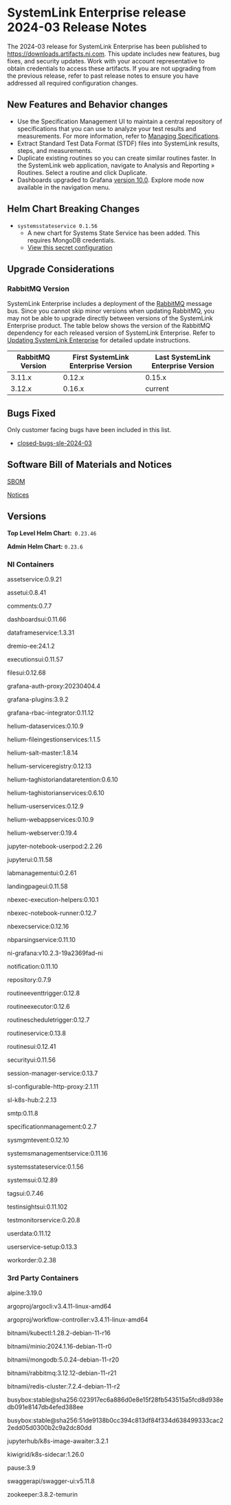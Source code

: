 # SystemLink Enterprise release 2024-03 Release Notes

The 2024-03 release for SystemLink Enterprise has been published to <https://downloads.artifacts.ni.com>. This update includes new features, bug fixes, and security updates. Work with your account representative to obtain credentials to access these artifacts. If you are not upgrading from the previous release, refer to past release notes to ensure you have addressed all required configuration changes.

## New Features and Behavior changes

- Use the Specification Management UI to maintain a central repository of specifications that you can use to analyze your test results and measurements. For more information, refer to [Managing Specifications](https://www.ni.com/docs/en-US/bundle/systemlink-enterprise/page/managing-specifications.html).
- Extract Standard Test Data Format (STDF) files into SystemLink results, steps, and measurements.
- Duplicate existing routines so you can create similar routines faster. In the SystemLink web application, navigate to Analysis and Reporting » Routines. Select a routine and click Duplicate.
- Dashboards upgraded to Grafana [version 10.0](https://grafana.com/docs/grafana/latest/whatsnew/whats-new-in-v10-0/). Explore mode now available in the navigation menu.

## Helm Chart Breaking Changes

- `systemsstateservice 0.1.56`
    - A new chart for Systems State Service has been added. This requires MongoDB credentials.
    - [View this secret configuration](https://github.com/ni/install-systemlink-enterprise/blob/2024-03/getting-started/templates/systemlink-secrets.yaml#L629)

## Upgrade Considerations

### RabbitMQ Version

SystemLink Enterprise includes a deployment of the [RabbitMQ](https://www.rabbitmq.com/) message bus. Since you cannot skip minor versions when updating RabbitMQ, you may not be able to upgrade directly between versions of the SystemLink Enterprise product. The table below shows the version of the RabbitMQ dependency for each released version of SystemLink Enterprise. Refer to [Updating SystemLink Enterprise](https://www.ni.com/docs/en-US/bundle/systemlink-enterprise/page/updating-systemlink-enterprise.html) for detailed update instructions.

| RabbitMQ Version | First SystemLink Enterprise Version | Last SystemLink Enterprise Version |
|------------------|-------------------------------------|------------------------------------|
| 3.11.x           | 0.12.x                              | 0.15.x                             |
| 3.12.x           | 0.16.x                              | current                            |

## Bugs Fixed

Only customer facing bugs have been included in this list.

- [closed-bugs-sle-2024-03](https://github.com/ni/install-systemlink-enterprise/tree/2024-03/release-notes/2024-03/closed-bugs-sle-2024-03.xlsx)

## Software Bill of Materials and Notices

[SBOM](https://github.com/ni/install-systemlink-enterprise/tree/2024-03/release-notes/2024-03/sbom)

[Notices](https://github.com/ni/install-systemlink-enterprise/tree/2024-03/release-notes/2024-03/notices)

## Versions

**Top Level Helm Chart:** `0.23.46`

**Admin Helm Chart:** `0.23.6`

### NI Containers

assetservice:0.9.21

assetui:0.8.41

comments:0.7.7

dashboardsui:0.11.66

dataframeservice:1.3.31

dremio-ee:24.1.2

executionsui:0.11.57

filesui:0.12.68

grafana-auth-proxy:20230404.4

grafana-plugins:3.9.2

grafana-rbac-integrator:0.11.12

helium-dataservices:0.10.9

helium-fileingestionservices:1.1.5

helium-salt-master:1.8.14

helium-serviceregistry:0.12.13

helium-taghistoriandataretention:0.6.10

helium-taghistorianservices:0.6.10

helium-userservices:0.12.9

helium-webappservices:0.10.9

helium-webserver:0.19.4

jupyter-notebook-userpod:2.2.26

jupyterui:0.11.58

labmanagementui:0.2.61

landingpageui:0.11.58

nbexec-execution-helpers:0.10.1

nbexec-notebook-runner:0.12.7

nbexecservice:0.12.16

nbparsingservice:0.11.10

ni-grafana:v10.2.3-19a2369fad-ni

notification:0.11.10

repository:0.7.9

routineeventtrigger:0.12.8

routineexecutor:0.12.6

routinescheduletrigger:0.12.7

routineservice:0.13.8

routinesui:0.12.41

securityui:0.11.56

session-manager-service:0.13.7

sl-configurable-http-proxy:2.1.11

sl-k8s-hub:2.2.13

smtp:0.11.8

specificationmanagement:0.2.7

sysmgmtevent:0.12.10

systemsmanagementservice:0.11.16

systemsstateservice:0.1.56

systemsui:0.12.89

tagsui:0.7.46

testinsightsui:0.11.102

testmonitorservice:0.20.8

userdata:0.11.12

userservice-setup:0.13.3

workorder:0.2.38

### 3rd Party Containers

alpine:3.19.0

argoproj/argocli:v3.4.11-linux-amd64

argoproj/workflow-controller:v3.4.11-linux-amd64

bitnami/kubectl:1.28.2-debian-11-r16

bitnami/minio:2024.1.16-debian-11-r0

bitnami/mongodb:5.0.24-debian-11-r20

bitnami/rabbitmq:3.12.12-debian-11-r21

bitnami/redis-cluster:7.2.4-debian-11-r2

busybox:stable@sha256:023917ec6a886d0e8e15f28fb543515a5fcd8d938edb091e8147db4efed388ee

busybox:stable@sha256:51de9138b0cc394c813df84f334d638499333cac22edd05d0300b2c9a2dc80dd

jupyterhub/k8s-image-awaiter:3.2.1

kiwigrid/k8s-sidecar:1.26.0

pause:3.9

swaggerapi/swagger-ui:v5.11.8

zookeeper:3.8.2-temurin

